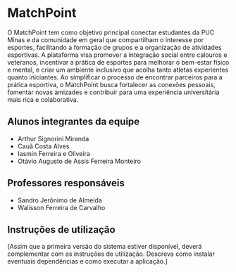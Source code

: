 # MatchPoint

O MatchPoint tem como objetivo principal conectar estudantes da PUC Minas e da comunidade em geral que compartilham o interesse por esportes, facilitando a formação de grupos e a organização de atividades esportivas. A plataforma visa promover a integração social entre calouros e veteranos, incentivar a prática de esportes para melhorar o bem-estar físico e mental, e criar um ambiente inclusivo que acolha tanto atletas experientes quanto iniciantes. Ao simplificar o processo de encontrar parceiros para a prática esportiva, o MatchPoint busca fortalecer as conexões pessoais, fomentar novas amizades e contribuir para uma experiência universitária mais rica e colaborativa.

## Alunos integrantes da equipe

* Arthur Signorini Miranda
* Cauã Costa Alves
* Iasmin Ferreira e Oliveira
* Otávio Augusto de Assis Ferreira Monteiro

## Professores responsáveis

* Sandro Jerônimo de Almeida
* Walisson Ferreira de Carvalho

## Instruções de utilização

[Assim que a primeira versão do sistema estiver disponível, deverá complementar com as instruções de utilização. Descreva como instalar eventuais dependências e como executar a aplicação.]

